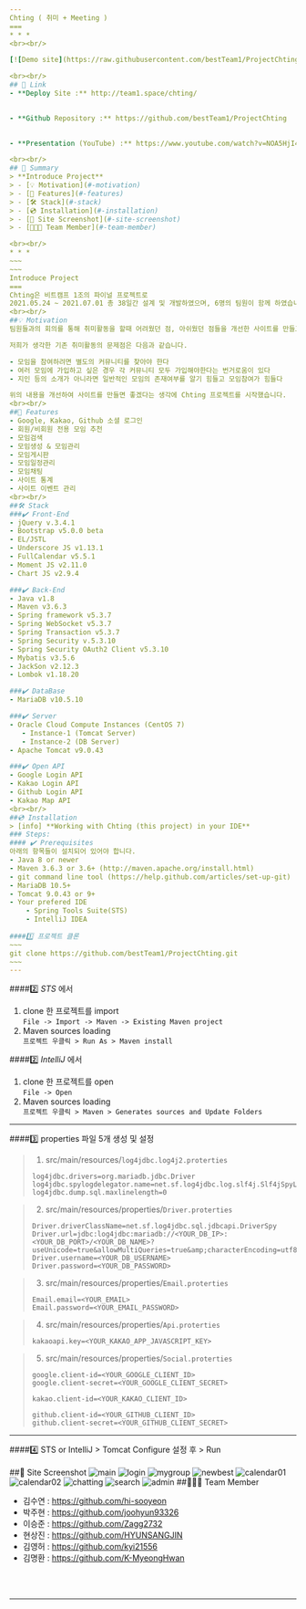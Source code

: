 ```yaml
---
Chting ( 취미 + Meeting )
===
* * *
<br><br/>

[![Demo site](https://raw.githubusercontent.com/bestTeam1/ProjectChting/master/src/main/webapp/assets/img/demo_logo1.png)](http://team1.space/chting/)

<br><br/>
## 🔗 Link
- **Deploy Site :** http://team1.space/chting/
  

- **Github Repository :** https://github.com/bestTeam1/ProjectChting
  

- **Presentation (YouTube) :** https://www.youtube.com/watch?v=NOA5HjI43z0

<br><br/>
## 📖 Summary
> **Introduce Project**  
> - [💡 Motivation](#-motivation)  
> - [📌 Features](#-features)  
> - [🛠 Stack](#-stack)
> - [💿 Installation](#-installation)  
> - [📸 Site Screenshot](#-site-screenshot)
> - [🧑🏻‍💻 Team Member](#-team-member)

<br><br/>
* * *
~~~
~~~
Introduce Project
===
Chting은 비트캠프 1조의 파이널 프로젝트로  
2021.05.24 ~ 2021.07.01 총 38일간 설계 및 개발하였으며, 6명의 팀원이 함께 하였습니다.
<br><br/>
##💡 Motivation
팀원들과의 회의를 통해 취미활동을 할때 어려웠던 점, 아쉬웠던 점들을 개선한 사이트를 만들고자 했습니다.  

저희가 생각한 기존 취미활동의 문제점은 다음과 같습니다.

- 모임을 참여하려면 별도의 커뮤니티를 찾아야 한다
- 여러 모임에 가입하고 싶은 경우 각 커뮤니티 모두 가입해야한다는 번거로움이 있다
- 지인 등의 소개가 아니라면 일반적인 모임의 존재여부를 알기 힘들고 모임참여가 힘들다

위의 내용을 개선하여 사이트를 만들면 좋겠다는 생각에 Chting 프로젝트를 시작했습니다.
<br><br/>
##📌 Features
- Google, Kakao, Github 소셜 로그인
- 회원/비회원 전용 모임 추천
- 모임검색
- 모임생성 & 모임관리
- 모임게시판
- 모임일정관리
- 모임채팅
- 사이트 통계
- 사이트 이벤트 관리
<br><br/>
##🛠 Stack
###✔️ Front-End
- jQuery v.3.4.1
- Bootstrap v5.0.0 beta
- EL/JSTL
- Underscore JS v1.13.1
- FullCalendar v5.5.1
- Moment JS v2.11.0
- Chart JS v2.9.4

###✔️ Back-End
- Java v1.8
- Maven v3.6.3
- Spring framework v5.3.7
- Spring WebSocket v5.3.7
- Spring Transaction v5.3.7
- Spring Security v.5.3.10
- Spring Security OAuth2 Client v5.3.10
- Mybatis v3.5.6
- JackSon v2.12.3
- Lombok v1.18.20

###✔️ DataBase
- MariaDB v10.5.10

###✔️ Server
- Oracle Cloud Compute Instances (CentOS 7)
   - Instance-1 (Tomcat Server)
   - Instance-2 (DB Server)
- Apache Tomcat v9.0.43

###✔️ Open API
- Google Login API
- Kakao Login API
- Github Login API
- Kakao Map API
<br><br/>
##💿 Installation
> [info] **Working with Chting (this project) in your IDE**
### Steps:
#### ✔️ Prerequisites
아래의 항목들이 설치되어 있어야 합니다.
- Java 8 or newer
- Maven 3.6.3 or 3.6+ (http://maven.apache.org/install.html)
- git command line tool (https://help.github.com/articles/set-up-git)
- MariaDB 10.5+
- Tomcat 9.0.43 or 9+
- Your prefered IDE
    - Spring Tools Suite(STS)
    - IntelliJ IDEA
   
####1️⃣ 프로젝트 클론
~~~ 
git clone https://github.com/bestTeam1/ProjectChting.git
~~~
---
```

####2️⃣ _STS_ 에서  
   1. clone 한 프로젝트를 import  
      ```File -> Import -> Maven -> Existing Maven project```
   2. Maven sources loading  
      ```프로젝트 우클릭 > Run As > Maven install```
      
####2️⃣ _IntelliJ_ 에서  
   1. clone 한 프로젝트를 open  
      ```File -> Open```
   2. Maven sources loading  
      ```프로젝트 우클릭 > Maven > Generates sources and Update Folders```
      
---
####3️⃣ properties 파일 5개 생성 및 설정
   > 1. src/main/resources/```log4jdbc.log4j2.proterties```
   >   ~~~
   >   log4jdbc.drivers=org.mariadb.jdbc.Driver
   >   log4jdbc.spylogdelegator.name=net.sf.log4jdbc.log.slf4j.Slf4jSpyLogDelegator
   >   log4jdbc.dump.sql.maxlinelength=0
   >   ~~~

   >2. src/main/resources/properties/```Driver.proterties```
   >   ~~~
   >   Driver.driverClassName=net.sf.log4jdbc.sql.jdbcapi.DriverSpy
   >   Driver.url=jdbc:log4jdbc:mariadb://<YOUR_DB_IP>:<YOUR_DB_PORT>/<YOUR_DB_NAME>?useUnicode=true&allowMultiQueries=true&amp;characterEncoding=utf8&amp;serverTimezone=UTC
   >   Driver.username=<YOUR_DB_USERNAME>
   >   Driver.password=<YOUR_DB_PASSWORD>
   >   ~~~
   
   >3. src/main/resources/properties/```Email.proterties```
   >   ~~~
   >   Email.email=<YOUR_EMAIL>
   >   Email.password=<YOUR_EMAIL_PASSWORD>
   >   ~~~

   >4. src/main/resources/properties/```Api.proterties```
   >   ~~~
   >   kakaoapi.key=<YOUR_KAKAO_APP_JAVASCRIPT_KEY>
   >   ~~~
   
   >5. src/main/resources/properties/```Social.proterties```
   >   ~~~
   >   google.client-id=<YOUR_GOOGLE_CLIENT_ID>
   >   google.client-secret=<YOUR_GOOGLE_CLIENT_SECRET>
   >
   >   kakao.client-id=<YOUR_KAKAO_CLIENT_ID>
   >
   >   github.client-id=<YOUR_GITHUB_CLIENT_ID>
   >   github.client-secret=<YOUR_GITHUB_CLIENT_SECRET>
   >   ~~~

---
####4️⃣ STS or IntelliJ > Tomcat Configure 설정 후 > Run
<br><br/>
##📸 Site Screenshot
![main](https://raw.githubusercontent.com/bestTeam1/ProjectChting/master/src/main/webapp/images/chting_00_main.png)
![login](https://raw.githubusercontent.com/bestTeam1/ProjectChting/master/src/main/webapp/images/chting_01_login.png)
![mygroup](https://raw.githubusercontent.com/bestTeam1/ProjectChting/master/src/main/webapp/images/chting_02_mygroup.png)
![newbest](https://raw.githubusercontent.com/bestTeam1/ProjectChting/master/src/main/webapp/images/chting_03_newbest.png)
![calendar01](https://raw.githubusercontent.com/bestTeam1/ProjectChting/master/src/main/webapp/images/chting_04_calendar.png)
![calendar02](https://raw.githubusercontent.com/bestTeam1/ProjectChting/master/src/main/webapp/images/chting_05_calendar.png)
![chatting](https://raw.githubusercontent.com/bestTeam1/ProjectChting/master/src/main/webapp/images/chting_06_chatting.png)
![search](https://raw.githubusercontent.com/bestTeam1/ProjectChting/master/src/main/webapp/images/chting_07_search.png)
![admin](https://raw.githubusercontent.com/bestTeam1/ProjectChting/master/src/main/webapp/images/chting_09_admin.png)
##🧑🏻‍💻 Team Member
- 김수연 : https://github.com/hi-sooyeon
- 박주현 : https://github.com/joohyun93326
- 이승준 : https://github.com/Zagg2732
- 현상진 : https://github.com/HYUNSANGJIN
- 김영허 : https://github.com/kyi21556
- 김명환 : https://github.com/K-MyeongHwan

<br><br/>

---
